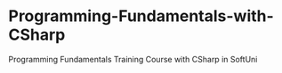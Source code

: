 # Programming-Fundamentals-with-CSharp
Programming Fundamentals Training Course with CSharp in SoftUni
